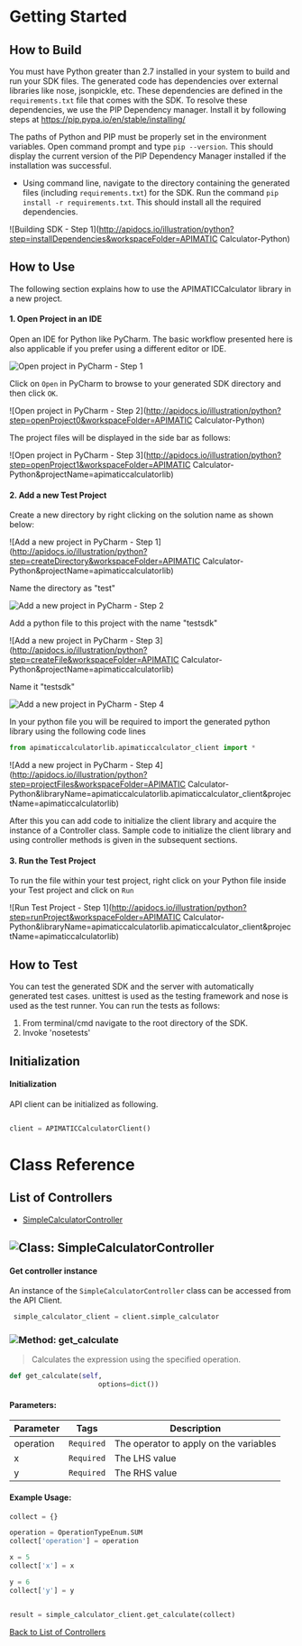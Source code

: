 # Getting Started
## How to Build


You must have Python greater than 2.7 installed in your system to build and run your SDK files. 
The generated code has dependencies over external libraries like nose, jsonpickle, etc. These dependencies are defined in the ```requirements.txt``` file that comes with the SDK. 
To resolve these dependencies, we use the PIP Dependency manager. Install it by following steps at https://pip.pypa.io/en/stable/installing/

The paths of Python and PIP must be properly set in the environment variables. Open command prompt and type ```pip --version```. 
This should display the current version of the PIP Dependency Manager installed if the installation was successful.

* Using command line, navigate to the directory containing the generated files (including ```requirements.txt```) for the SDK. 
Run the command ```pip install -r requirements.txt```. This should install all the required dependencies.

![Building SDK - Step 1](http://apidocs.io/illustration/python?step=installDependencies&workspaceFolder=APIMATIC Calculator-Python)


## How to Use

The following section explains how to use the APIMATICCalculator library in a new project.

#### 1. Open Project in an IDE
Open an IDE for Python like PyCharm. The basic workflow presented here is also applicable if you prefer using a different editor or IDE.

![Open project in PyCharm - Step 1](http://apidocs.io/illustration/python?step=pyCharm)

Click on ```Open``` in PyCharm to browse to your generated SDK directory and then click ```OK```.

![Open project in PyCharm - Step 2](http://apidocs.io/illustration/python?step=openProject0&workspaceFolder=APIMATIC Calculator-Python)     

The project files will be displayed in the side bar as follows:

![Open project in PyCharm - Step 3](http://apidocs.io/illustration/python?step=openProject1&workspaceFolder=APIMATIC Calculator-Python&projectName=apimaticcalculatorlib)     


#### 2. Add a new Test Project
Create a new directory by right clicking on the solution name as shown below:

![Add a new project in PyCharm - Step 1](http://apidocs.io/illustration/python?step=createDirectory&workspaceFolder=APIMATIC Calculator-Python&projectName=apimaticcalculatorlib)

Name the directory as "test"

![Add a new project in PyCharm - Step 2](http://apidocs.io/illustration/python?step=nameDirectory)
   
Add a python file to this project with the name "testsdk"

![Add a new project in PyCharm - Step 3](http://apidocs.io/illustration/python?step=createFile&workspaceFolder=APIMATIC Calculator-Python&projectName=apimaticcalculatorlib)

Name it "testsdk"

![Add a new project in PyCharm - Step 4](http://apidocs.io/illustration/python?step=nameFile)

In your python file you will be required to import the generated python library using the following code lines
   ```Python
   from apimaticcalculatorlib.apimaticcalculator_client import *
   ```
![Add a new project in PyCharm - Step 4](http://apidocs.io/illustration/python?step=projectFiles&workspaceFolder=APIMATIC Calculator-Python&libraryName=apimaticcalculatorlib.apimaticcalculator_client&projectName=apimaticcalculatorlib)

After this you can add code to initialize the client library and acquire the instance of a Controller class. Sample code to initialize the client library and using controller methods is given in the subsequent sections.


#### 3. Run the Test Project
To run the file within your test project, right click on your Python file inside your Test project and click on ```Run```

![Run Test Project - Step 1](http://apidocs.io/illustration/python?step=runProject&workspaceFolder=APIMATIC Calculator-Python&libraryName=apimaticcalculatorlib.apimaticcalculator_client&projectName=apimaticcalculatorlib)


## How to Test

You can test the generated SDK and the server with automatically generated test
cases. unittest is used as the testing framework and nose is used as the test
runner. You can run the tests as follows:

  1. From terminal/cmd navigate to the root directory of the SDK.
  2. Invoke 'nosetests'

## Initialization

#### Initialization

API client can be initialized as following.

```python

client = APIMATICCalculatorClient()
```

# Class Reference
## <a name="list_of_controllers"></a>List of Controllers

* [SimpleCalculatorController](#simple_calculator_controller)

## <a name="simple_calculator_controller"></a>![Class: ](http://apidocs.io/img/class.png ".SimpleCalculatorController") SimpleCalculatorController


#### Get controller instance
An instance of the ``` SimpleCalculatorController ``` class can be accessed from the API Client.
```python
 simple_calculator_client = client.simple_calculator
```

### <a name="get_calculate"></a>![Method: ](http://apidocs.io/img/method.png ".SimpleCalculatorController.get_calculate") get_calculate

> Calculates the expression using the specified operation.

```python
def get_calculate(self,
                      options=dict())
```

#### Parameters: 

| Parameter | Tags | Description |
|-----------|------|-------------|
| operation |  ``` Required ```  | The operator to apply on the variables |
| x |  ``` Required ```  | The LHS value |
| y |  ``` Required ```  | The RHS value |



#### Example Usage:
```python
collect = {}

operation = OperationTypeEnum.SUM
collect['operation'] = operation

x = 5
collect['x'] = x

y = 6
collect['y'] = y


result = simple_calculator_client.get_calculate(collect)

```





[Back to List of Controllers](#list_of_controllers)


